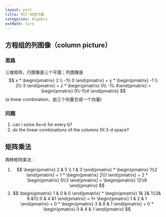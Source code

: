 ```yaml
---      
layout: post      
title: MIT-线性代数      
categories: Algebra      
extMath: ture
---   
```


## 方程组的列图像（column picture）
### 思路
三维矩阵，行图像是三个平面；列图像是
$$
x * \begin{pmatrix} 2 \\ -1\\ 0 \end{pmatrix} + y * \begin{pmatrix} -1 \\ 2\\-3 \end{pmatrix} + z * \begin{pmatrix} 0\\ -1\\ 4\end{pmatrix} = \begin{pmatrix} 0\\-1\\4 \end{pmatrix}
$$
(a linear combination，由三个向量合成一个向量)

### 问题
1. can i solve Ax=b for every b?
2. do the linear combinations of the columns fill 3-d space?

## 矩阵乘法
两种矩阵乘法：  
1. $$
\begin{pmatrix} 2 & 5 \\ 1 & 3 \end{pmatrix} * \begin{pmatrix} 1\\2 \end{pmatrix} = 1 * \begin{pmatrix} 2\\1 \end{pmatrix} + 2 * \begin{pmatrix} 5\\3 \end{pmatrix} = \begin{pmatrix} 12\\9 \end{pmatrix}
$$  
2. $$
\begin{pmatrix} 1 & 0 & 0 \end{pmatrix} * \begin{pmatrix} 1& 2& 1\\3& 8 &1\\ 0 & 4 &1 \end{pmatrix} = 1* \begin{pmatrix} 1 & 2 & 1 \end{pmatrix} + 0 * \begin{pmatrix} 3 & 8 & 1 \end{pmatrix} + 0 * \begin{pmatrix} 0 & 4 & 1 \end{pmatrix}
$$
